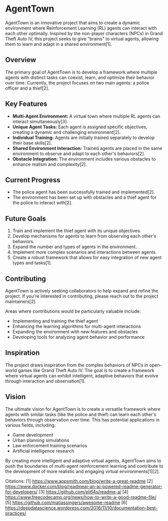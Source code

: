 # AgentTown

AgentTown is an innovative project that aims to create a dynamic environment where Reinforcement Learning (RL) agents can interact with each other optimally. Inspired by the non-player characters (NPCs) in Grand Theft Auto IV, this project seeks to give "brains" to virtual agents, allowing them to learn and adapt in a shared environment[1].

## Overview

The primary goal of AgentTown is to develop a framework where multiple agents with distinct tasks can coexist, learn, and optimize their behavior over time. Currently, the project focuses on two main agents: a police officer and a thief[2].

## Key Features

- **Multi-Agent Environment:** A virtual town where multiple RL agents can interact simultaneously[3].
- **Unique Agent Tasks:** Each agent is assigned specific objectives, creating a dynamic and challenging environment[2].
- **Individual Training:** Agents are initially trained separately to develop their base skills[2].
- **Shared Environment Interaction:** Trained agents are placed in the same environment to observe and adapt to each other's behaviors[2].
- **Obstacle Integration:** The environment includes various obstacles to enhance realism and complexity[2].

## Current Progress

- The police agent has been successfully trained and implemented[2].
- The environment has been set up with obstacles and a thief agent for the police to interact with[2].

## Future Goals

1. Train and implement the thief agent with its unique objectives.
2. Develop mechanisms for agents to learn from observing each other's behaviors.
3. Expand the number and types of agents in the environment.
4. Implement more complex scenarios and interactions between agents.
5. Create a robust framework that allows for easy integration of new agent types and tasks[1].

## Contributing

AgentTown is actively seeking collaborators to help expand and refine the project. If you're interested in contributing, please reach out to the project maintainers[2].

Areas where contributions would be particularly valuable include:
- Implementing and training the thief agent
- Enhancing the learning algorithms for multi-agent interactions
- Expanding the environment with new features and obstacles
- Developing tools for analyzing agent behavior and performance

## Inspiration

The project draws inspiration from the complex behaviors of NPCs in open-world games like Grand Theft Auto IV. The goal is to create a framework where virtual agents can exhibit intelligent, adaptive behaviors that evolve through interaction and observation[1].

## Vision

The ultimate vision for AgentTown is to create a versatile framework where agents with similar tasks (like the police and thief) can learn each other's behaviors through observation over time. This has potential applications in various fields, including:

- Game development
- Urban planning simulations
- Law enforcement training scenarios
- Artificial intelligence research

By creating more intelligent and adaptive virtual agents, AgentTown aims to push the boundaries of multi-agent reinforcement learning and contribute to the development of more realistic and engaging virtual environments[1][2].

Citations:
[1] https://www.appsmith.com/blog/write-a-great-readme
[2] https://www.docker.com/blog/readmeai-an-ai-powered-readme-generator-for-developers/
[3] https://github.com/eli64s/readme-ai
[4] https://www.freecodecamp.org/news/how-to-write-a-good-readme-file/
[5] https://github.com/matiassingers/awesome-readme
[6] https://deepdatascience.wordpress.com/2016/11/10/documentation-best-practices/
